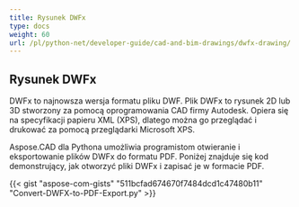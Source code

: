 ```yaml
---
title: Rysunek DWFx
type: docs
weight: 60
url: /pl/python-net/developer-guide/cad-and-bim-drawings/dwfx-drawing/
---
```


## **Rysunek DWFx**
DWFx to najnowsza wersja formatu pliku DWF. Plik DWFx to rysunek 2D lub 3D stworzony za pomocą oprogramowania CAD firmy Autodesk. Opiera się na specyfikacji papieru XML (XPS), dlatego można go przeglądać i drukować za pomocą przeglądarki Microsoft XPS.

Aspose.CAD dla Pythona umożliwia programistom otwieranie i eksportowanie plików DWFx do formatu PDF. Poniżej znajduje się kod demonstrujący, jak otworzyć pliki DWFx i zapisać je w formacie PDF.

{{< gist "aspose-com-gists" "511bcfad674670f7484dcd1c47480b11" "Convert-DWFX-to-PDF-Export.py" >}}
